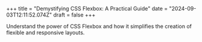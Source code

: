 +++
title = "Demystifying CSS Flexbox: A Practical Guide"
date = "2024-09-03T12:11:52.074Z"
draft = false
+++

  Understand the power of CSS Flexbox and how it simplifies the creation of flexible and responsive layouts.
        